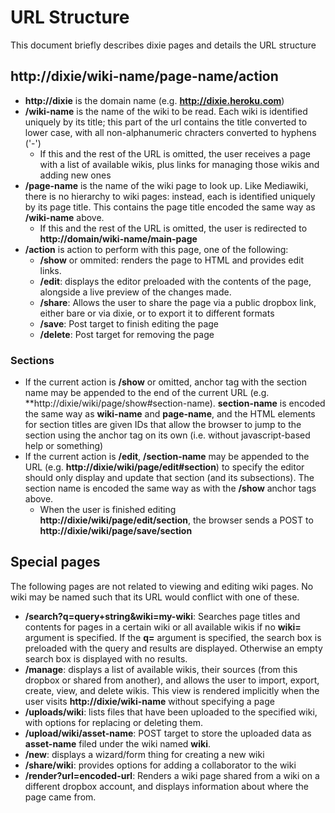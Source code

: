 
URL Structure
=============

This document briefly describes dixie pages and details the URL structure

http://dixie/wiki-name/page-name/action
---------------------------------------

* **http://dixie** is the domain name (e.g. **http://dixie.heroku.com**)
* **/wiki-name** is the name of the wiki to be read. Each wiki is identified
  uniquely by its title; this part of the url contains the title converted
  to lower case, with all non-alphanumeric chracters converted to hyphens
  ('-')
  * If this and the rest of the URL is omitted, the user receives a page with
    a list of available wikis, plus links for managing those wikis and adding
    new ones
* **/page-name** is the name of the wiki page to look up. Like Mediawiki,
  there is no hierarchy to wiki pages: instead, each is identified uniquely
  by its page title. This contains the page title encoded the same way as
  **/wiki-name** above.
  * If this and the rest of the URL is omitted, the user is redirected to
    **http://domain/wiki-name/main-page**
* **/action** is action to perform with this page, one of the following:
  * **/show** or ommited: renders the page to HTML and provides edit links.
  * **/edit**: displays the editor preloaded with the contents of the page,
    alongside a live preview of the changes made. 
  * **/share**: Allows the user to share the page via a public dropbox link,
    either bare or via dixie, or to export it to different formats 
  * **/save**: Post target to finish editing the page
  * **/delete**: Post target for removing the page

### Sections ###

* If the current action is **/show** or omitted, anchor tag with the section
  name may be appended to the end of the current URL (e.g. 
  **http://dixie/wiki/page/show#section-name). **section-name** is encoded
  the same way as **wiki-name** and **page-name**, and the HTML elements
  for section titles are given IDs that allow the browser to jump to the
  section using the anchor tag on its own (i.e. without javascript-based
  help or something)
* If the current action is **/edit**, **/section-name** may be appended to
  the URL (e.g. **http://dixie/wiki/page/edit#section**) to specify the
  editor should only display and update that section (and its subsections).
  The section name is encoded the same way as with the **/show** anchor
  tags above.
  * When the user is finished editing **http://dixie/wiki/page/edit/section**,
    the browser sends a POST to **http://dixie/wiki/page/save/section**

Special pages
-------------

The following pages are not related to viewing and editing wiki pages. No wiki
may be named such that its URL would conflict with one of these.

* **/search?q=query+string&wiki=my-wiki**: Searches page titles and contents
  for pages in a certain wiki or all available wikis if no **wiki=** argument 
  is specified. If the **q=** argument is specified, the search box is
  preloaded with the query and results are displayed. Otherwise an empty
  search box is displayed with no results.
* **/manage**: displays a list of available wikis, their sources (from this
  dropbox or shared from another), and allows the user to import, export,
  create, view, and delete wikis. This view is rendered implicitly when the
  user visits **http://dixie/wiki-name** without specifying a page
* **/uploads/wiki**: lists files that have been uploaded to the specified
  wiki, with options for replacing or deleting them.
* **/upload/wiki/asset-name**: POST target to store the uploaded data as
  **asset-name** filed under the wiki named **wiki**. 
* **/new**: displays a wizard/form thing for creating a new wiki
* **/share/wiki**: provides options for adding a collaborator to the wiki
* **/render?url=encoded-url**: Renders a wiki page shared from a wiki on a
  different dropbox account, and displays information about where the page
  came from. 


